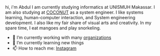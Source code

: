 hi, i'm Abdul
I am currently studying informatics at UNISMUH Makassar. I am also studying at [COCONUT](https://Coconut.or.id) as a system engineer.
I like systems learning, human-computer interaction, and System engineering development. I also like my fair share of visual arts and creativity. In my spare time, I eat mangoes and play snorkeling.
- 🔭 I’m currently working with many [organizations](https://coconut.or.id/contact)
- 🌱 I’m currently learning new things
- 📫 How to reach me: [Instagram](https://www.instagram.com/abdu.lkhaer/)
